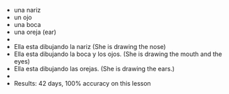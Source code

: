 * una nariz 
* un ojo 
* una boca 
* una oreja (ear)
*
* Ella esta dibujando la nariz (She is drawing the nose)
* Ella esta dibujando la boca y los ojos. (She is drawing the mouth and the eyes)
* Ella esta dibujando las orejas. (She is drawing the ears.)
* 
* Results: 42 days, 100% accuracy on this lesson 

